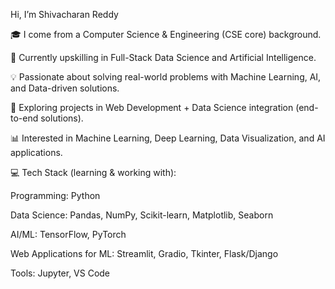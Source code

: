 Hi, I’m Shivacharan Reddy

🎓 I come from a Computer Science & Engineering (CSE core) background.

🚀 Currently upskilling in Full-Stack Data Science and Artificial Intelligence.

💡 Passionate about solving real-world problems with Machine Learning, AI, and Data-driven solutions.

🌱 Exploring projects in Web Development + Data Science integration (end-to-end solutions).

📊 Interested in Machine Learning, Deep Learning, Data Visualization, and AI applications.

💻 Tech Stack (learning & working with):

Programming: Python

Data Science: Pandas, NumPy, Scikit-learn, Matplotlib, Seaborn

AI/ML: TensorFlow, PyTorch

Web Applications for ML: Streamlit, Gradio, Tkinter, Flask/Django

Tools:  Jupyter, VS Code
